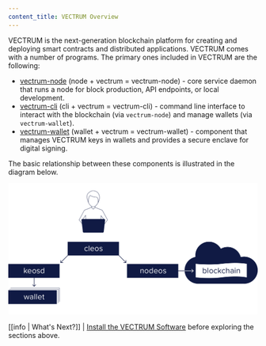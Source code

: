 ```yaml
---
content_title: VECTRUM Overview
---
```


VECTRUM is the next-generation blockchain platform for creating and deploying smart contracts and distributed applications. VECTRUM comes with a number of programs. The primary ones included in VECTRUM are the following:

* [vectrum-node](./01_node/index.md) (node + vectrum = vectrum-node)  - core service daemon that runs a node for block production, API endpoints, or local development.
* [vectrum-cli](./02_cli/index.md) (cli + vectrum = vectrum-cli) - command line interface to interact with the blockchain (via `vectrum-node`) and manage wallets (via `vectrum-wallet`).
* [vectrum-wallet](./03_wallet/index.md) (wallet + vectrum = vectrum-wallet) - component that manages VECTRUM keys in wallets and provides a secure enclave for digital signing.

The basic relationship between these components is illustrated in the diagram below.

![VECTRUM components](./components.png)

[[info | What's Next?]]
| [Install the VECTRUM Software](./00_install/index.md) before exploring the sections above.
